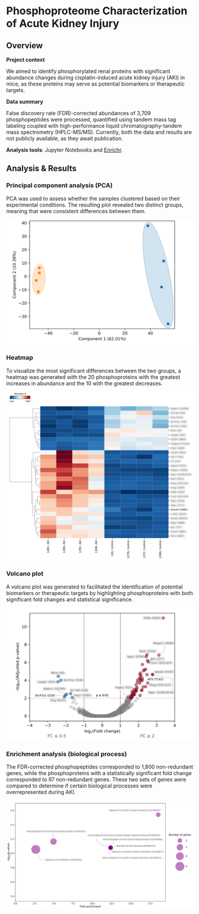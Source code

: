 # Phosphoproteome Characterization of Acute Kidney Injury
## Overview
**Project context** 

  We aimed to identify phosphorylated renal proteins with significant abundance changes during cisplatin-induced acute kidney injury (AKI) in mice, as these proteins may serve as potential biomarkers or therapeutic targets.

**Data summary**

  False discovery rate (FDR)-corrected abundances of 3,709 phosphopeptides were processed, quantified using tandem mass tag labeling coupled with high-performance liquid chromatography-tandem mass spectrometry (HPLC-MS/MS). Currently, both the data and results are not publicly available, as they await publication.
  
**Analysis tools**: Jupyter Notebooks and [Enrichr](https://maayanlab.cloud/Enrichr/).

## Analysis & Results
### Principal component analysis (PCA)
PCA was used to assess whether the samples clustered based on their experimental conditions. The resulting plot revealed two distinct groups, meaning that were consistent differences between them.

<img src="/Graphs/PCA.png">

### Heatmap
To visualize the most significant differences between the two groups, a heatmap was generated with the 20 phosphoproteins with the greatest increases in abundance and the 10 with the greatest decreases.

<img src="/Graphs/Heatmap.png">

### Volcano plot
A volcano plot was generated to facilitated the identification of potential biomarkers or therapeutic targets by highlighting phosphoproteins with both significant fold changes and statistical significance.

<img src="/Graphs/Volcano_plot.png">

### Enrichment analysis (biological process)
The FDR-corrected phosphopeptides corresponded to 1,800 non-redundant genes, while the phosphoproteins with a statistically significant fold change corresponded to 97 non-redundant genes. These two sets of genes were compared to determine if certain biological processes were overrepresented during AKI.

<img src="/Graphs/Enrichment.png">
